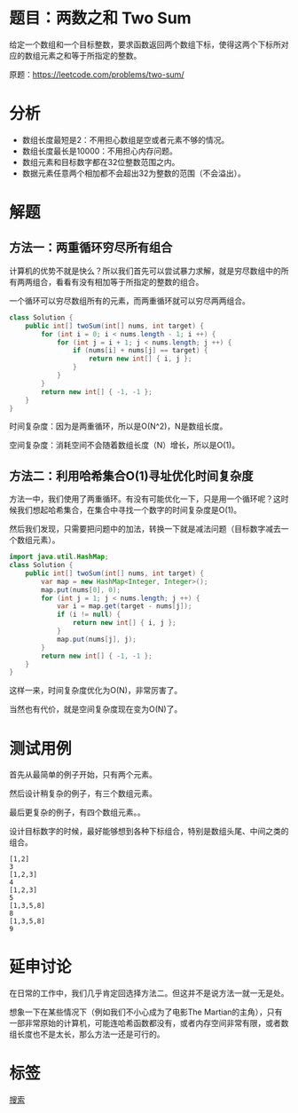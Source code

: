 # 题目：两数之和 Two Sum
给定一个数组和一个目标整数，要求函数返回两个数组下标，使得这两个下标所对应的数组元素之和等于所指定的整数。

原题：https://leetcode.com/problems/two-sum/

# 分析
- 数组长度最短是2：不用担心数组是空或者元素不够的情况。
- 数组长度最长是10000：不用担心内存问题。
- 数组元素和目标数字都在32位整数范围之内。
- 数据元素任意两个相加都不会超出32为整数的范围（不会溢出）。

# 解题
## 方法一：两重循环穷尽所有组合
计算机的优势不就是快么？所以我们首先可以尝试暴力求解，就是穷尽数组中的所有两两组合，看看有没有相加等于所指定的整数的组合。

一个循环可以穷尽数组所有的元素，而两重循环就可以穷尽两两组合。
```java
class Solution {
    public int[] twoSum(int[] nums, int target) {
        for (int i = 0; i < nums.length - 1; i ++) {
            for (int j = i + 1; j < nums.length; j ++) {
                if (nums[i] + nums[j] == target) {
                    return new int[] { i, j };
                }
            }
        }
        return new int[] { -1, -1 };
    }
}
```
时间复杂度：因为是两重循环，所以是O(N^2)，N是数组长度。

空间复杂度：消耗空间不会随着数组长度（N）增长，所以是O(1)。

## 方法二：利用哈希集合O(1)寻址优化时间复杂度
方法一中，我们使用了两重循环。有没有可能优化一下，只是用一个循环呢？这时候我们想起哈希集合，在集合中寻找一个数字的时间复杂度是O(1)。

然后我们发现，只需要把问题中的加法，转换一下就是减法问题（目标数字减去一个数组元素）。
```java
import java.util.HashMap;
class Solution {
    public int[] twoSum(int[] nums, int target) {
        var map = new HashMap<Integer, Integer>();
        map.put(nums[0], 0);
        for (int j = 1; j < nums.length; j ++) {
            var i = map.get(target - nums[j]);
            if (i != null) {
                return new int[] { i, j };
            }
            map.put(nums[j], j);
        }
        return new int[] { -1, -1 };
    }
}
```
这样一来，时间复杂度优化为O(N)，非常厉害了。

当然也有代价，就是空间复杂度现在变为O(N)了。

# 测试用例
首先从最简单的例子开始，只有两个元素。

然后设计稍复杂的例子，有三个数组元素。

最后更复杂的例子，有四个数组元素。。

设计目标数字的时候，最好能够想到各种下标组合，特别是数组头尾、中间之类的组合。

```
[1,2]
3
[1,2,3]
4
[1,2,3]
5
[1,3,5,8]
8
[1,3,5,8]
9
```

# 延申讨论
在日常的工作中，我们几乎肯定回选择方法二。但这并不是说方法一就一无是处。

想象一下在某些情况下（例如我们不小心成为了电影The Martian的主角），只有一部非常原始的计算机，可能连哈希函数都没有，或者内存空间非常有限，或者数组长度也不是太长，那么方法一还是可行的。

# 标签
[搜索](../../tags/Search.md)
